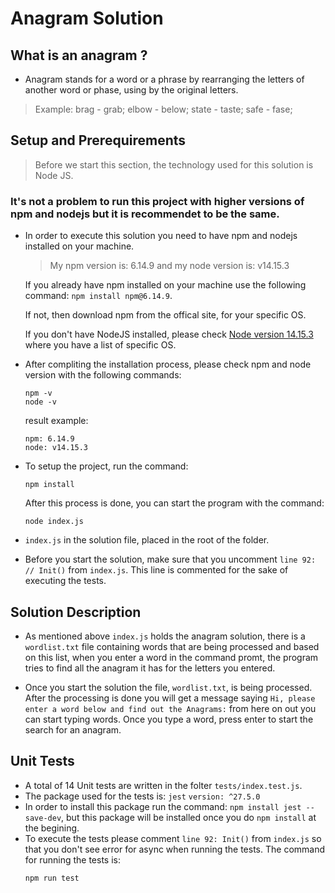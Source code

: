 ﻿# Anagram Solution

## What is an anagram ? 

- Anagram stands for a word or a phrase by rearranging the letters of another word or phase, using by the original letters.
> Example: brag - grab; elbow - below; state - taste; safe - fase;

## Setup and Prerequirements
> Before we start this section, the technology used for this solution is Node JS.

### It's not a problem to run this project with higher versions of npm and nodejs but it is recommendet to be the same.

- In order to execute this solution you need to have npm and nodejs installed on your machine. 
  > My npm version is: 6.14.9 and my node version is: v14.15.3
  
  If you already have npm installed on your machine use the following command: `npm install npm@6.14.9`.
  
  If not, then download npm from the offical site, for your specific OS.
 
  If you don't have NodeJS installed, please check [Node version 14.15.3](https://nodejs.org/en/blog/release/v14.15.3/) where you have a list of specific OS.

- After compliting the installation process, please check npm and node version with the following commands:
  ```
  npm -v 
  node -v
  ```
  result example:
  ```
  npm: 6.14.9
  node: v14.15.3
  ```

- To setup the project, run the command: 
  ```
  npm install
  ```
  After this process is done, you can start the program with the command: 
  ```
  node index.js
  ``` 

- `index.js` in the solution file, placed in the root of the folder.
  
- Before you start the solution, make sure that you uncomment `line 92: // Init()` from `index.js`. This line is commented for the sake of executing the tests. 

## Solution Description

- As mentioned above `index.js` holds the anagram solution, there is a `wordlist.txt` file containing words that are being processed and based on this list, when you enter a word in the command promt, the program tries to find all the anagram it has for the letters you entered. 

- Once you start the solution the file, `wordlist.txt`, is being processed. After the processing is done you will get a message saying `Hi, please enter a word below and find out the Anagrams:` from here on out you can start typing words. Once you type a word, press enter to start the search for an anagram.

## Unit Tests

- A total of 14 Unit tests are written in the folter `tests/index.test.js`.
- The package used for the tests is: `jest` `version: ^27.5.0`
- In order to install this package run the command: `npm install jest --save-dev`, but this package will be installed once you do `npm install` at the begining.
- To execute the tests please comment `line 92: Init()` from `index.js` so that you don't see error for async when running the tests.
  The command for running the tests is: 
  ```
  npm run test
  ```

